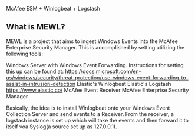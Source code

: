 McAfee ESM + Winlogbeat + Logstash

## What is MEWL?
MEWL is a project that aims to ingest Windows Events into the McAfee Enterprise Security Manager.  This is accomplished by setting utilizing the following tools:

Windows Server with Windows Event Forwarding. Instructions for setting this up can be found at:</ul>
https://docs.microsoft.com/en-us/windows/security/threat-protection/use-windows-event-forwarding-to-assist-in-intrusion-detection
Elastic's Winlogbeat
Elastic's Logstash
https://www.elastic.co/
McAfee Event Receiver
McAfee Enterprise Security Manager

Basically, the idea is to install Winlogbeat onto your Windows Event Collection Server and send events to a Receiver.  From the receiver, a logstash instance is set up which will take the events and then forward it to itself voa Syslog(a source set up as 127.0.0.1).
